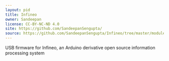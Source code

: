 ```yaml
---
layout: pid
title: Infineo
owner: Sandeepan
license: CC-BY-NC-ND 4.0
site: https://github.com/SandeepanSengupta/
source: https://github.com/SandeepanSengupta/Infineo/tree/master/module/sources/0.0.1/unit/cores/arduino
---
```

USB firmware for Infineo, an Arduino derivative open source information processing system
